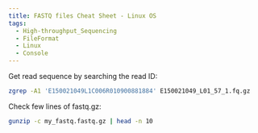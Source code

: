```yaml
---
title: FASTQ files Cheat Sheet - Linux OS
tags:
  - High-throughput_Sequencing
  - FileFormat
  - Linux
  - Console
---
```

Get read sequence by searching the read ID:

```bash
zgrep -A1 'E150021049L1C006R010900881884' E150021049_L01_57_1.fq.gz
```

Check few lines of fastq.gz:

```bash
gunzip -c my_fastq.fastq.gz | head -n 10
```